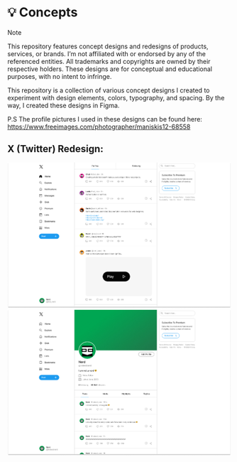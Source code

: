 # 💡 Concepts
> [!NOTE]
>  This repository features concept designs and redesigns of products, services, or brands. I’m not affiliated with or endorsed by any of the referenced entities. All trademarks and copyrights are owned by their respective holders. These designs are for conceptual and educational purposes, with no intent to infringe.

This repository is a collection of various concept designs I created to experiment with design elements, colors, typography, and spacing. By the way, I created these designs in Figma. 

P.S The profile pictures I used in these designs can be found here: https://www.freeimages.com/photographer/maniskis12-68558

## X (Twitter) Redesign:

![X (Twitter) Homepage Image](https://github.com/saayxee/concepts/blob/main/images/X%20%28Twitter%29/%20Homepage.jpg)
![X (Twitter) Profile Page Image](https://github.com/saayxee/concepts/blob/main/images/X%20%28Twitter%29/Profile%20Page.jpg)
